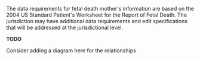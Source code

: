 The data requirements for fetal death mother's information are based on the 2004 US Standard Patient's Worksheet for the Report of Fetal Death. The jurisdiction may have additional data requirements and edit  specifications that will be addressed at the jurisdictional level. 

**TODO**

Consider adding a diagram here for the relationships